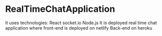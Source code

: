 # RealTimeChatApplication
It uses technologies:
React
socket.io
Node.js
It is deployed real time chat application where front-end is deployed on netlify
Back-end on heroku
